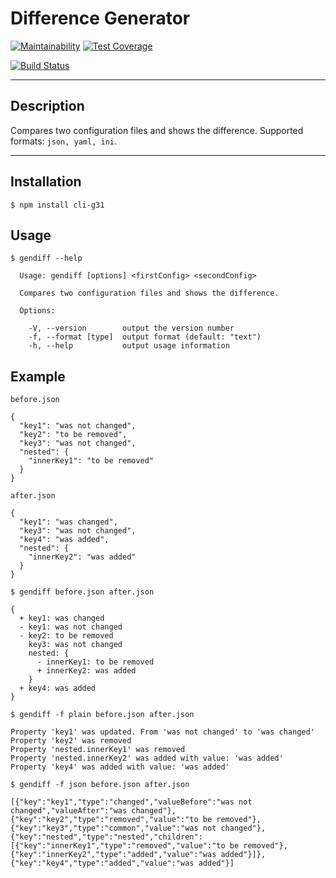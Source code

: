 # Difference Generator

[![Maintainability](https://api.codeclimate.com/v1/badges/354923419afb286ac793/maintainability)](https://codeclimate.com/github/gabos31/gendiff/maintainability)
[![Test Coverage](https://api.codeclimate.com/v1/badges/354923419afb286ac793/test_coverage)](https://codeclimate.com/github/gabos31/gendiff/test_coverage)

[![Build Status](https://travis-ci.org/gabos31/project-lvl2-s237.svg?branch=master)](https://travis-ci.org/gabos31/gendiff)

***
## Description

Compares two configuration files and shows the difference.
Supported formats: ```json, yaml, ini```.

***
## Installation

```$ npm install cli-g31```

## Usage

    $ gendiff --help

      Usage: gendiff [options] <firstConfig> <secondConfig>

      Compares two configuration files and shows the difference.

      Options:

        -V, --version        output the version number
        -f, --format [type]  output format (default: "text")
        -h, --help           output usage information

## Example

    before.json

    {
      "key1": "was not changed",
      "key2": "to be removed",
      "key3": "was not changed",
      "nested": {
        "innerKey1": "to be removed"
      }
    }

<!-- -->

    after.json

    {
      "key1": "was changed",
      "key3": "was not changed",
      "key4": "was added",
      "nested": {
        "innerKey2": "was added"
      }
    }

<!-- -->

    $ gendiff before.json after.json

    {
      + key1: was changed
      - key1: was not changed
      - key2: to be removed
        key3: was not changed
        nested: {
          - innerKey1: to be removed
          + innerKey2: was added
        }
      + key4: was added
    }

<!-- -->

    $ gendiff -f plain before.json after.json

    Property 'key1' was updated. From 'was not changed' to 'was changed'
    Property 'key2' was removed
    Property 'nested.innerKey1' was removed
    Property 'nested.innerKey2' was added with value: 'was added'
    Property 'key4' was added with value: 'was added'

<!-- -->

    $ gendiff -f json before.json after.json

    [{"key":"key1","type":"changed","valueBefore":"was not changed","valueAfter":"was changed"},{"key":"key2","type":"removed","value":"to be removed"},{"key":"key3","type":"common","value":"was not changed"},{"key":"nested","type":"nested","children":[{"key":"innerKey1","type":"removed","value":"to be removed"},{"key":"innerKey2","type":"added","value":"was added"}]},{"key":"key4","type":"added","value":"was added"}]
